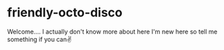 # friendly-octo-disco
Welcome....
I actually don't know more about here I'm new here so tell me something if you can✌️
